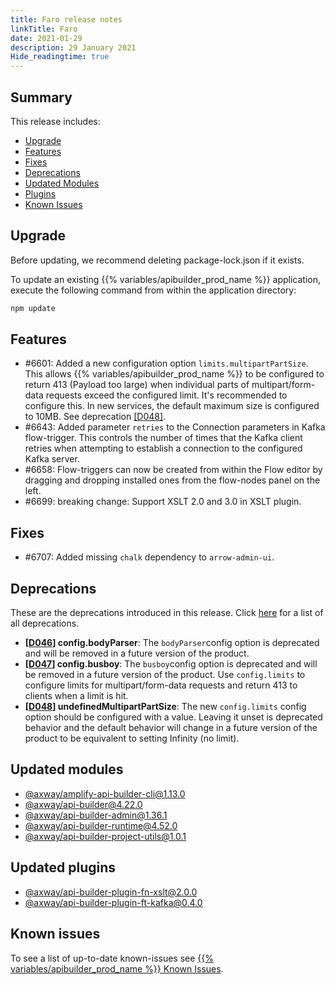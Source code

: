 ```yaml
---
title: Faro release notes
linkTitle: Faro
date: 2021-01-29
description: 29 January 2021
Hide_readingtime: true
---
```


## Summary

This release includes:

* [Upgrade](#upgrade)
* [Features](#features)
* [Fixes](#fixes)
* [Deprecations](#deprecations)
* [Updated Modules](#updated-modules)
* [Plugins](#updated-plugins)
* [Known Issues](#known-issues)

## Upgrade

Before updating, we recommend deleting package-lock.json if it exists.

To update an existing {{% variables/apibuilder_prod_name %}} application, execute the following command from within the application directory:

```bash
npm update
```

## Features

* #6601: Added a new configuration option `limits.multipartPartSize`. This allows {{% variables/apibuilder_prod_name %}} to be configured to return 413 (Payload too large) when individual parts of multipart/form-data requests exceed the configured limit. It's recommended to configure this. In new services, the default maximum size is configured to 10MB. See deprecation [\[D048\]](#D048).
* #6643: Added parameter `retries` to the Connection parameters in Kafka flow-trigger. This controls the number of times that the Kafka client retries when attempting to establish a connection to the configured Kafka server.
* #6658: Flow-triggers can now be created from within the Flow editor by dragging and dropping installed ones from the flow-nodes panel on the left.
* #6699: breaking change: Support XSLT 2.0 and 3.0 in XSLT plugin.

## Fixes

* #6707: Added missing `chalk` dependency to `arrow-admin-ui`.

## Deprecations

These are the deprecations introduced in this release. Click [here](/docs/deprecations/) for a list of all deprecations.

* **\[[D046](/docs/deprecations/#D046)\] config.bodyParser**: The `bodyParser`config option is deprecated and will be removed in a future version of the product.
* **\[[D047](/docs/deprecations/#D047)\] config.busboy**: The `busboy`config option is deprecated and will be removed in a future version of the product. Use `config.limits` to configure limits for multipart/form-data requests and return 413 to clients when a limit is hit.
* **\[[D048](/docs/deprecations/#D048)\] undefinedMultipartPartSize**: The new `config.limits` config option should be configured with a value. Leaving it unset is deprecated behavior and the default behavior will change in a future version of the product to be equivalent to setting Infinity (no limit).

## Updated modules

* [@axway/amplify-api-builder-cli@1.13.0](https://www.npmjs.com/package/@axway/amplify-api-builder-cli/v/1.13.0)
* [@axway/api-builder@4.22.0](https://www.npmjs.com/package/@axway/api-builder/v/4.22.0)
* [@axway/api-builder-admin@1.36.1](https://www.npmjs.com/package/@axway/api-builder-admin/v/1.36.1)
* [@axway/api-builder-runtime@4.52.0](https://www.npmjs.com/package/@axway/api-builder-runtime/v/4.52.0)
* [@axway/api-builder-project-utils@1.0.1](https://www.npmjs.com/package/@axway/api-builder-project-utils/v/1.0.1)

## Updated plugins

* [@axway/api-builder-plugin-fn-xslt@2.0.0](https://www.npmjs.com/package/@axway/api-builder-plugin-fn-xslt)
* [@axway/api-builder-plugin-ft-kafka@0.4.0](https://www.npmjs.com/package/@axway/api-builder-plugin-ft-kafka/v/0.4.0)

## Known issues

To see a list of up-to-date known-issues see [{{% variables/apibuilder_prod_name %}} Known Issues](/docs/known_issues/).

